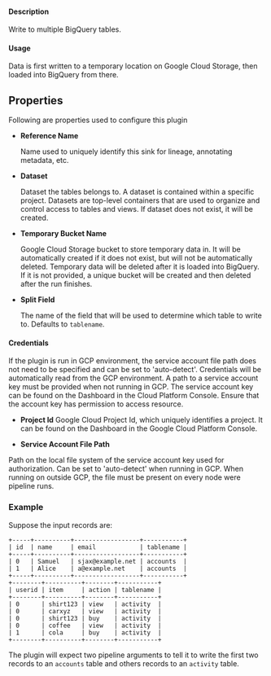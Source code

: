 
#### **Description**

Write to multiple BigQuery tables.

#### **Usage**

Data is first written to a temporary location on Google Cloud Storage, then loaded into BigQuery from there.

## **Properties**

Following are properties used to configure this plugin

* **Reference Name**

  Name used to uniquely identify this sink for lineage, annotating metadata, etc.

* **Dataset**

  Dataset the tables belongs to. A dataset is contained within a specific project.
Datasets are top-level containers that are used to organize and control access to tables and views.
If dataset does not exist, it will be created.

* **Temporary Bucket Name**

  Google Cloud Storage bucket to store temporary data in.
It will be automatically created if it does not exist, but will not be automatically deleted.
Temporary data will be deleted after it is loaded into BigQuery. If it is not provided, a unique
bucket will be created and then deleted after the run finishes.

* **Split Field**

  The name of the field that will be used to determine which table to write to.
Defaults to `tablename`.

#### **Credentials**

If the plugin is run in GCP environment, the service account file path does not need to be
specified and can be set to 'auto-detect'. Credentials will be automatically read from the GCP environment.
A path to a service account key must be provided when not running in GCP. The service account
key can be found on the Dashboard in the Cloud Platform Console. Ensure that the account key has permission
to access resource.

* **Project Id**
  Google Cloud Project Id, which uniquely identifies a project.
It can be found on the Dashboard in the Google Cloud Platform Console.

* **Service Account File Path**

Path on the local file system of the service account key used for
authorization. Can be set to 'auto-detect' when running in GCP. When running on outside GCP,
the file must be present on every node were pipeline runs.

### **Example**

Suppose the input records are:

    +-----+----------+------------------+-----------+
    | id  | name     | email            | tablename |
    +-----+----------+------------------+-----------+
    | 0   | Samuel   | sjax@example.net | accounts  |
    | 1   | Alice    | a@example.net    | accounts  |
    +-----+----------+------------------+-----------+
    +--------+----------+--------+-----------+
    | userid | item     | action | tablename |
    +--------+----------+--------+-----------+
    | 0      | shirt123 | view   | activity  |
    | 0      | carxyz   | view   | activity  |
    | 0      | shirt123 | buy    | activity  |
    | 0      | coffee   | view   | activity  |
    | 1      | cola     | buy    | activity  |
    +--------+----------+--------+-----------+

The plugin will expect two pipeline arguments to tell it to write the first two records to an `accounts` table
and others records to an `activity` table.